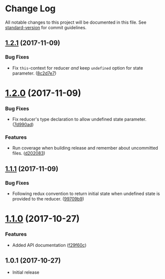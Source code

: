 # Change Log

All notable changes to this project will be documented in this file. See [standard-version](https://github.com/conventional-changelog/standard-version) for commit guidelines.

<a name="1.2.1"></a>
## [1.2.1](https://github.com/svenwiegand/typed-redux-actions/compare/v1.2.0...v1.2.1) (2017-11-09)


### Bug Fixes

* Fix `this`-context for reducer *and* keep `undefined` option for state parameter. ([8c2d7e7](https://github.com/svenwiegand/typed-redux-actions/commit/8c2d7e7))



<a name="1.2.0"></a>
# [1.2.0](https://github.com/svenwiegand/typed-redux-actions/compare/v1.1.1...v1.2.0) (2017-11-09)


### Bug Fixes

* Fix reducer's type declaration to allow undefined state parameter. ([7d990ad](https://github.com/svenwiegand/typed-redux-actions/commit/7d990ad))


### Features

* Run coverage when building release and remember about uncommitted files. ([d202083](https://github.com/svenwiegand/typed-redux-actions/commit/d202083))



<a name="1.1.1"></a>
## [1.1.1](https://github.com/svenwiegand/typed-redux-actions/compare/v1.1.0...v1.1.1) (2017-11-09)


### Bug Fixes

* Following redux convention to return initial state when undefined state is provided to the reducer. ([99709b9](https://github.com/svenwiegand/typed-redux-actions/commit/99709b9))



<a name="1.1.0"></a>
# [1.1.0](https://github.com/svenwiegand/typed-redux-actions/compare/v1.0.1...v1.1.0) (2017-10-27)


### Features

* Added API documentation ([f29f60c](https://github.com/svenwiegand/typed-redux-actions/commit/f29f60c))



<a name="1.0.1"></a>
## 1.0.1 (2017-10-27)
- Initial release
